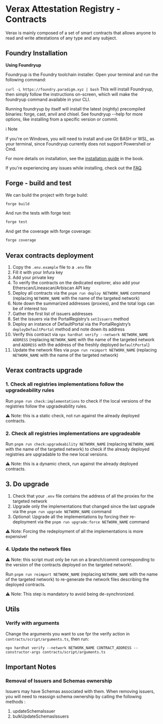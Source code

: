 # Verax Attestation Registry - Contracts

Verax is mainly composed of a set of smart contracts that allows anyone to read and write attestations of any type and
any subject.

## Foundry Installation

**Using Foundryup**

Foundryup is the Foundry toolchain installer. Open your terminal and run the following command:

`curl -L https://foundry.paradigm.xyz | bash` This will install Foundryup, then simply follow the instructions
on-screen, which will make the foundryup command available in your CLI.

Running foundryup by itself will install the latest (nightly) precompiled binaries: forge, cast, anvil and chisel. See
foundryup --help for more options, like installing from a specific version or commit.

ℹ️ Note

If you're on Windows, you will need to install and use Git BASH or WSL, as your terminal, since Foundryup currently does
not support Powershell or Cmd.

For more details on installation, see the [installation guide](https://book.getfoundry.sh/getting-started/installation)
in the book.

If you're experiencing any issues while installing, check out the [FAQ](https://book.getfoundry.sh/faq).

## Forge - build and test

We can build the project with forge build:

```bash
forge build
```

And run the tests with forge test:

```bash
forge test
```

And get the coverage with forge coverage:

```bash
forge coverage
```

## Verax contracts deployment

1. Copy the `.env.example` file to a `.env` file
2. Fill it with your Infura key
3. Add your private key
4. To verify the contracts on the dedicated explorer, also add your Etherscan/Lineascan/Arbiscan API key
5. Deploy all contracts via the `pnpm run deploy NETWORK_NAME` command (replacing `NETWORK_NAME` with the name of the
   targeted network)
6. Note down the summarized addresses (proxies), and the total logs can be of interest too
7. Gather the first list of issuers addresses
8. Set the issuers via the PortalRegistry’s `setIssuers` method
9. Deploy an instance of DefaultPortal via the PortalRegistry’s `deployDefaultPortal` method and note down its address
10. Verify this contract via `npx hardhat verify --network NETWORK_NAME ADDRESS` (replacing `NETWORK_NAME` with the name
    of the targeted network and `ADDRESS` with the address of the freshly deployed `DefaultPortal`)
11. Update the network files via `pnpm run reimport NETWORK_NAME` (replacing `NETWORK_NAME` with the name of the
    targeted network)

## Verax contracts upgrade

### 1. Check all registries implementations follow the upgradeability rules

Run `pnpm run check:implementations` to check if the local versions of the registries follow the upgradeability rules.

:warning: Note: this is a static check, not run against the already deployed contracts.

### 2. Check all registries implementations are upgradeable

Run `pnpm run check:upgradeability NETWORK_NAME` (replacing `NETWORK_NAME` with the name of the targeted network) to
check if the already deployed registries are upgradable to the new local versions.

:warning: Note: this is a dynamic check, run against the already deployed contracts.

## 3. Do upgrade

1. Check that your `.env` file contains the address of all the proxies for the targeted network
2. Upgrade only the implementations that changed since the last upgrade via the `pnpm run upgrade NETWORK_NAME` command
3. _Optional_: Upgrade all the implementations by forcing their re-deployment via the
   `pnpm run upgrade:force NETWORK_NAME` command

:warning: Note: Forcing the redeployment of all the implementations is more expensive!

### 4. Update the network files

:warning: Note: this script must only be run on a branch/commit corresponding to the version of the contracts deployed
on the targeted network!.

Run `pnpm run reimport NETWORK_NAME` (replacing `NETWORK_NAME` with the name of the targeted network) to re-generate the
network files describing the deployed contracts.

:warning: Note: This step is mandatory to avoid being de-synchronized.

## Utils

### Verify with arguments

Change the arguments you want to use fpr the verify action in `contracts/script/arguments.ts`, then run:

```
npx hardhat verify --network NETWORK_NAME CONTRACT_ADDRESS --constructor-args contracts/script/arguments.ts
```

## Important Notes

### Removal of Issuers and Schemas ownership

Issuers may have Schemas associated with them. When removing issuers, you will need to reassign schema ownership by
calling the following methods :

1. updateSchemaIssuer
2. bulkUpdateSchemasIssuers
